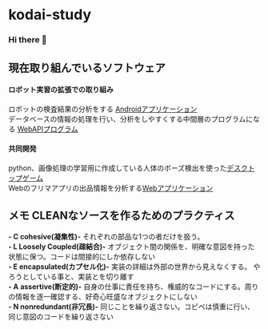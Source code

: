 
# kodai-study
### Hi there 👋

## __現在取り組んでいるソフトウェア__
#### ロボット実習の拡張での取り組み
ロボットの検査結果の分析をする [Androidアプリケーション](https://github.com/Kodai-study/Honban_Robot2023)  
データベースの情報の処理を行い、分析をしやすくする中間層のプログラムになる [WebAPIプログラム](https://github.com/Kodai-study/WebAPISample_2)  

#### 共同開発
python、画像処理の学習用に作成している人体のポーズ検出を使った[デスクトップゲーム](https://github.com/yotamaruyama/title)  
Webのフリマアプリの出品情報を分析する[Webアプリケーション](https://github.com/hiroki3905/LINE)  

## メモ CLEANなソースを作るためのプラクティス  
__- C  cohesive(凝集性)-__  それぞれの部品な1つの者だけを扱う。  
__- L Loosely Coupled(疎結合)-__  オブジェクト間の関係を、明確な意図を持った状態に保つ。コードは間接的にしか依存しない  
__- E  encapsulated(カプセル化)-__  実装の詳細は外部の世界から見えなくする。 やろうとしている事と、実装とを切り離す  
__- A  assertive(断定的)-__  自身の仕事に責任を持ち、権威的なコードにする。周りの情報を逐一確認する、好奇心旺盛なオブジェクトにしない  
__- N  nonredundant(非冗長)-__  同じことを繰り返さない。コピペは慎重に行い、同じ意図のコードを繰り返さない

<!--
**Kodai-study/Kodai-study** is a ✨ _special_ ✨ repository because its `README.md` (this file) appears on your GitHub profile.

Here are some ideas to get you started:

- 🔭 I’m currently working on ...
- 🌱 I’m currently learning ...
- 👯 I’m looking to collaborate on ...
- 🤔 I’m looking for help with ...
- 💬 Ask me about ...
- 📫 How to reach me: ...
- 😄 Pronouns: ...
- ⚡ Fun fact: ...
-->
